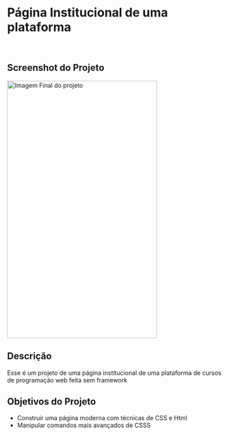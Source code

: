 # Página Institucional de uma plataforma
<br>

## Screenshot do Projeto
<img align="center" width="350" height="600" alt="Imagem Final do projeto" src="https://github.com/serfrontend/CursoWebFundamentosV2/blob/main/ProjetoModaOra/screenshot.png">

## Descrição
<p>Esse é um projeto de uma página institucional de uma plataforma de cursos de programação web feita sem framework</p>

## Objetivos do Projeto
<ul>
  <li>Construir uma página moderna com técnicas de CSS e Html</li>
  <li>Manipular comandos mais avançados de CSSS</li>
</ul>
